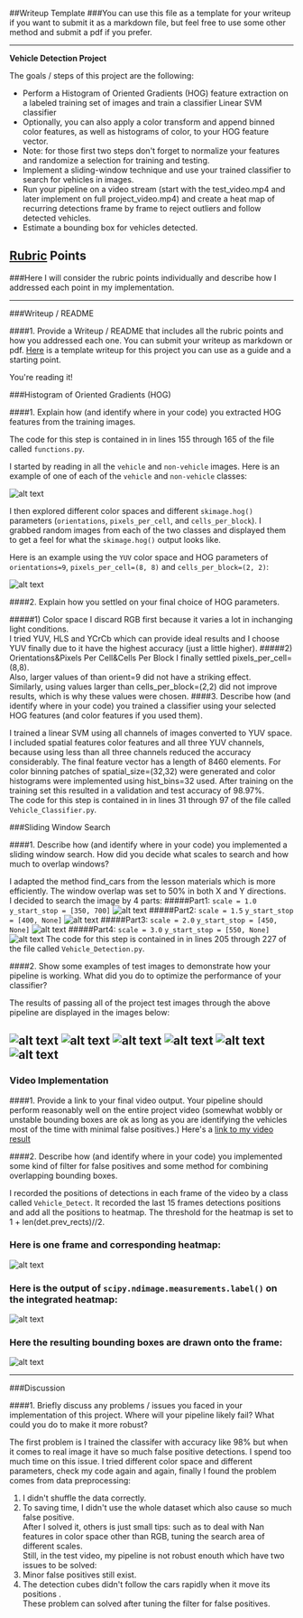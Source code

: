 ##Writeup Template
###You can use this file as a template for your writeup if you want to submit it as a markdown file, but feel free to use some other method and submit a pdf if you prefer.

---

**Vehicle Detection Project**

The goals / steps of this project are the following:

* Perform a Histogram of Oriented Gradients (HOG) feature extraction on a labeled training set of images and train a classifier Linear SVM classifier
* Optionally, you can also apply a color transform and append binned color features, as well as histograms of color, to your HOG feature vector. 
* Note: for those first two steps don't forget to normalize your features and randomize a selection for training and testing.
* Implement a sliding-window technique and use your trained classifier to search for vehicles in images.
* Run your pipeline on a video stream (start with the test_video.mp4 and later implement on full project_video.mp4) and create a heat map of recurring detections frame by frame to reject outliers and follow detected vehicles.
* Estimate a bounding box for vehicles detected.

[//]: # (Image References)
[image1]: ./output_images/car_not_car.png
[image2]: ./output_images/HOG_example.png
[image3]: ./output_images/sliding_windows1.png
[image4]: ./output_images/sliding_window1.png
[image5]: ./output_images/bboxes_and_heat.png
[image6]: ./output_images/labels_map.png
[image7]: ./output_images/output_bboxes.png
[image8]: ./output_images/sliding_windows2.png
[image9]: ./output_images/sliding_windows3.png
[image10]: ./output_images/sliding_windows4.png
[image11]: ./output_images/sliding_window2.png
[image12]: ./output_images/sliding_window3.png
[image13]: ./output_images/sliding_window4.png
[image14]: ./output_images/sliding_window5.png
[image15]: ./output_images/sliding_window6.png
[video1]: ./output_videos/output.mp4

## [Rubric](https://review.udacity.com/#!/rubrics/513/view) Points
###Here I will consider the rubric points individually and describe how I addressed each point in my implementation.  

---
###Writeup / README

####1. Provide a Writeup / README that includes all the rubric points and how you addressed each one.  You can submit your writeup as markdown or pdf.  [Here](https://github.com/udacity/CarND-Vehicle-Detection/blob/master/writeup_template.md) is a template writeup for this project you can use as a guide and a starting point.  

You're reading it!

###Histogram of Oriented Gradients (HOG)

####1. Explain how (and identify where in your code) you extracted HOG features from the training images.

The code for this step is contained in in lines 155 through 165 of the file called `functions.py`.  

I started by reading in all the `vehicle` and `non-vehicle` images.  Here is an example of one of each of the `vehicle` and `non-vehicle` classes:

![alt text][image1]

I then explored different color spaces and different `skimage.hog()` parameters (`orientations`, `pixels_per_cell`, and `cells_per_block`).  I grabbed random images from each of the two classes and displayed them to get a feel for what the `skimage.hog()` output looks like.

Here is an example using the `YUV` color space and HOG parameters of `orientations=9`, `pixels_per_cell=(8, 8)` and `cells_per_block=(2, 2)`:


![alt text][image2]

####2. Explain how you settled on your final choice of HOG parameters.

#####1) Color space
I discard RGB first because it varies a lot in inchanging light conditions.  
I tried YUV, HLS and YCrCb which can provide ideal results and I choose YUV finally due to it have the highest accuracy (just a little higher). 
#####2) Orientations&Pixels Per Cell&Cells Per Block
I finally settled pixels_per_cell=(8,8).  
Also, larger values of than orient=9 did not have a striking effect.  
Similarly, using values larger than cells_per_block=(2,2) did not improve results, which is why these values were chosen.
####3. Describe how (and identify where in your code) you trained a classifier using your selected HOG features (and color features if you used them).

I trained a linear SVM using all channels of images converted to YUV space. I included spatial features color features and all three YUV channels, because using less than all three channels reduced the accuracy considerably. The final feature vector has a length of 8460 elements. For color binning patches of spatial_size=(32,32) were generated and color histograms were implemented using hist_bins=32 used. After training on the training set this resulted in a validation and test accuracy of 98.97%.   
The code for this step is contained in in lines 31 through 97 of the file called `Vehicle_Classifier.py`.  


###Sliding Window Search

####1. Describe how (and identify where in your code) you implemented a sliding window search.  How did you decide what scales to search and how much to overlap windows?

I adapted the method find_cars from the lesson materials which is more efficiently. The window overlap was set to 50% in both X and Y directions.  
I decided to search the image by 4 parts:
#####Part1:
`scale = 1.0`
`y_start_stop = [350, 700]`
![alt text][image3]
#####Part2:
`scale = 1.5`
`y_start_stop = [400, None]`
![alt text][image8]
#####Part3:
`scale = 2.0`
`y_start_stop = [450, None]`
![alt text][image9]
#####Part4:
`scale = 3.0`
`y_start_stop = [550, None]`
![alt text][image10]
The code for this step is contained in in lines 205 through 227 of the file called `Vehicle_Detection.py`.  


####2. Show some examples of test images to demonstrate how your pipeline is working.  What did you do to optimize the performance of your classifier?

The results of passing all of the project test images through the above pipeline are displayed in the images below:

![alt text][image4]
![alt text][image11]
![alt text][image12]
![alt text][image13]
![alt text][image14]
![alt text][image15]
---

### Video Implementation

####1. Provide a link to your final video output.  Your pipeline should perform reasonably well on the entire project video (somewhat wobbly or unstable bounding boxes are ok as long as you are identifying the vehicles most of the time with minimal false positives.)
Here's a [link to my video result](./output_videos/output.mp4)


####2. Describe how (and identify where in your code) you implemented some kind of filter for false positives and some method for combining overlapping bounding boxes.

I recorded the positions of detections in each frame of the video by a class called `Vehicle_Detect`. It recorded the last 15 frames detections positions and  add all the positions to heatmap. The threshold for the heatmap is set to 1 + len(det.prev_rects)//2.

### Here is one frame and corresponding heatmap:

![alt text][image5]

### Here is the output of `scipy.ndimage.measurements.label()` on the integrated heatmap:
![alt text][image6]

### Here the resulting bounding boxes are drawn onto the frame:
![alt text][image7]



---

###Discussion

####1. Briefly discuss any problems / issues you faced in your implementation of this project.  Where will your pipeline likely fail?  What could you do to make it more robust?

The first problem is I trained the classifer with accuracy like 98% but when it comes to real image it have so much false positive detections. I spend too much time on this issue. I tried different color space and different parameters, check my code again and again, finally I found the problem comes from data preprocessing:  
1. I didn't shuffle the data correctly.  
2. To saving time, I didn't use the whole dataset which also cause so much false positive.  
After I solved it, others is just small tips: such as to deal with Nan features in color space other than RGB, tuning the search area of different scales.  
Still, in the test video, my pipeline is not robust enouth which have two issues to be solved:  
1. Minor false positives still exist.  
2. The detection cubes didn't follow the cars rapidly when it move its positions .  
These problem can solved after tuning the filter for false positives.

